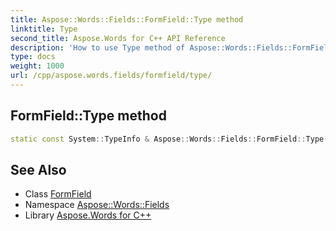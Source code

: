 ```yaml
---
title: Aspose::Words::Fields::FormField::Type method
linktitle: Type
second_title: Aspose.Words for C++ API Reference
description: 'How to use Type method of Aspose::Words::Fields::FormField class in C++.'
type: docs
weight: 1000
url: /cpp/aspose.words.fields/formfield/type/
---
```

## FormField::Type method




```cpp
static const System::TypeInfo & Aspose::Words::Fields::FormField::Type()
```

## See Also

* Class [FormField](../)
* Namespace [Aspose::Words::Fields](../../)
* Library [Aspose.Words for C++](../../../)

